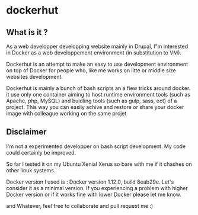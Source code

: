 # dockerhut

## What is it ?
As a web developper developping website mainly in Drupal, I"m interested in Docker as a web developpement environment (in substitution to VM). 

Dockerhut is an attempt to make an easy to use development environment on top of Docker for people who, like me works on litte or middle size websites development.

Dockerhut is mainly a bunch of bash scripts an a fiew tricks around docker. it use only one container aiming to host runtime environment tools (such as Apache, php, MySQL) and buidling tools (such as gulp, sass, ect) of a project. This way you can easily achive and restore or share your docker image with colleague working on the same projet

## Disclaimer
I'm not a experimented developper on bash script development. My code could certainly be improved. 

So far I tested it on my Ubuntu Xenial Xerus so bare with me if it chashes on other linux systems.

Docker version I used is : Docker version 1.12.0, build 8eab29e. Let's consider it as a minimal version. If you experiencing a problem with higher Docker version or if it works fine with lower Docker please let me know.

and Whatever, feel free to collaborate and pull request me :)


